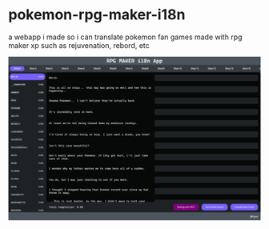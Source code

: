 # pokemon-rpg-maker-i18n
a webapp i made so i can translate pokemon fan games made with rpg maker xp such as rejuvenation, rebord, etc

![image](./static/screenshot.jpeg)
